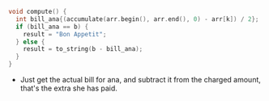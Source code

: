 ```cpp
void compute() {
  int bill_ana{(accumulate(arr.begin(), arr.end(), 0) - arr[k]) / 2};
  if (bill_ana == b) {
    result = "Bon Appetit";
  } else {
    result = to_string(b - bill_ana);
  }
}
```
- Just get the actual bill for ana, and subtract it from the charged amount, that's the extra she has paid.